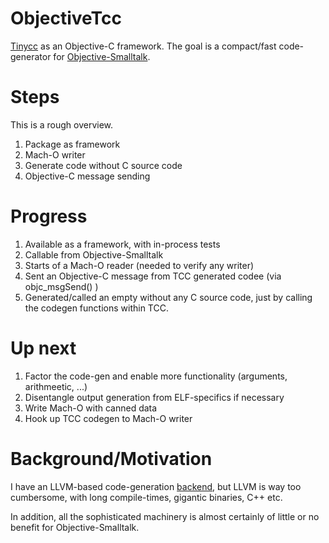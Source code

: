 # ObjectiveTcc

[Tinycc](https://bellard.org/tcc/) as an Objective-C framework.  The goal is a compact/fast code-generator for [Objective-Smalltalk](http://objective.st).

# Steps

This is a rough overview.

1. Package as framework
2. Mach-O writer
3. Generate code without C source code
4. Objective-C message sending


# Progress

1. Available as a framework, with in-process tests
2. Callable from Objective-Smalltalk
3. Starts of a Mach-O reader (needed to verify any writer)
4. Sent an Objective-C message from TCC generated codee (via objc_msgSend() )
5. Generated/called an empty  without any C source code, just by calling the codegen functions within TCC.


# Up next


1. Factor the code-gen and enable more functionality (arguments, arithmeetic, ...)
2. Disentangle output generation from ELF-specifics if necessary
3. Write Mach-O with canned data
4. Hook up TCC codegen to Mach-O writer

# Background/Motivation

I have an LLVM-based code-generation [backend](https://github.com/mpw/Objective-Smalltalk/tree/master/ObjSTNative), but LLVM is way too cumbersome, with long compile-times, gigantic binaries, C++ etc.

In addition, all the sophisticated machinery is almost certainly of little or no benefit for Objective-Smalltalk.
